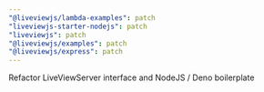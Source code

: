 ```yaml
---
"@liveviewjs/lambda-examples": patch
"liveviewjs-starter-nodejs": patch
"liveviewjs": patch
"@liveviewjs/examples": patch
"@liveviewjs/express": patch
---
```


Refactor LiveViewServer interface and NodeJS / Deno boilerplate
